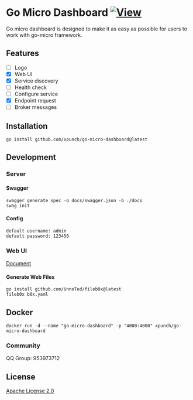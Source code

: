 # Go Micro Dashboard [![View](https://hits.seeyoufarm.com/api/count/incr/badge.svg?url=https%3A%2F%2Fgithub.com%2Fxpunch%2Fgo-micro-dashboard&count_bg=%2379C83D&title_bg=%23555555&icon=&icon_color=%23E7E7E7&title=go&edge_flat=false)](https://hits.seeyoufarm.com)

Go micro dashboard is designed to make it as easy as possible for users to work with go-micro framework.

## Features

- [ ] Logo
- [x] Web UI
- [x] Service discovery
- [ ] Health check
- [ ] Configure service
- [x] Endpoint request
- [ ] Broker messages

## Installation

```
go install github.com/xpunch/go-micro-dashboard@latest
```

## Development

### Server

#### Swagger

```
swagger generate spec -o docs/swagger.json -b ./docs
swag init
```

#### Config

```
default username: admin
default password: 123456
```

### Web UI

[Document](https://github.com/xpunch/go-micro-dashboard/tree/main/frontend)

#### Generate Web Files

```
go install github.com/UnnoTed/fileb0x@latest
fileb0x b0x.yaml
```

## Docker

```
docker run -d --name "go-micro-dashboard" -p "4000:4000" xpunch/go-micro-dashboard
```

### Community

QQ Group: 953973712

## License

[Apache License 2.0](./LICENSE)
